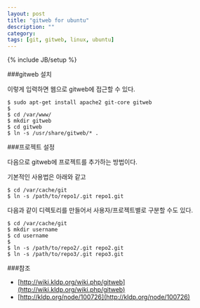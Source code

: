 ```yaml
---
layout: post
title: "gitweb for ubuntu"
description: ""
category: 
tags: [git, gitweb, linux, ubuntu]
---
```

{% include JB/setup %}

###gitweb 설치

이렇게 입력하면 웹으로 gitweb에 접근할 수 있다.

	$ sudo apt-get install apache2 git-core gitweb
	$
	$ cd /var/www/
	$ mkdir gitweb
	$ cd gitweb
	$ ln -s /usr/share/gitweb/* .

###프로젝트 설정

다음으로 gitweb에 프로젝트를 추가하는 방법이다.

기본적인 사용법은 아래와 같고

	$ cd /var/cache/git
	$ ln -s /path/to/repo1/.git repo1.git

다음과 같이 디렉토리를 만들어서 사용자/프로젝트별로 구분할 수도 있다.

	$ cd /var/cache/git
	$ mkdir username
	$ cd username
	$
	$ ln -s /path/to/repo2/.git repo2.git
	$ ln -s /path/to/repo3/.git repo3.git

###참조

- [http://wiki.kldp.org/wiki.php/gitweb](http://wiki.kldp.org/wiki.php/gitweb)
- [http://kldp.org/node/100726](http://kldp.org/node/100726)